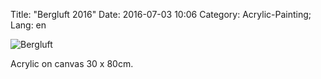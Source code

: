 Title: "Bergluft 2016"
Date: 2016-07-03 10:06
Category: Acrylic-Painting;
Lang: en

![Bergluft]({filename}images/acryl/smeerws-2016-bergluft.jpg "Bergluft")


Acrylic on canvas 30 x 80cm.
